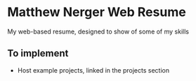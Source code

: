 # Matthew Nerger Web Resume

My web-based resume, designed to show of some of my skills

## To implement

- Host example projects, linked in the projects section
